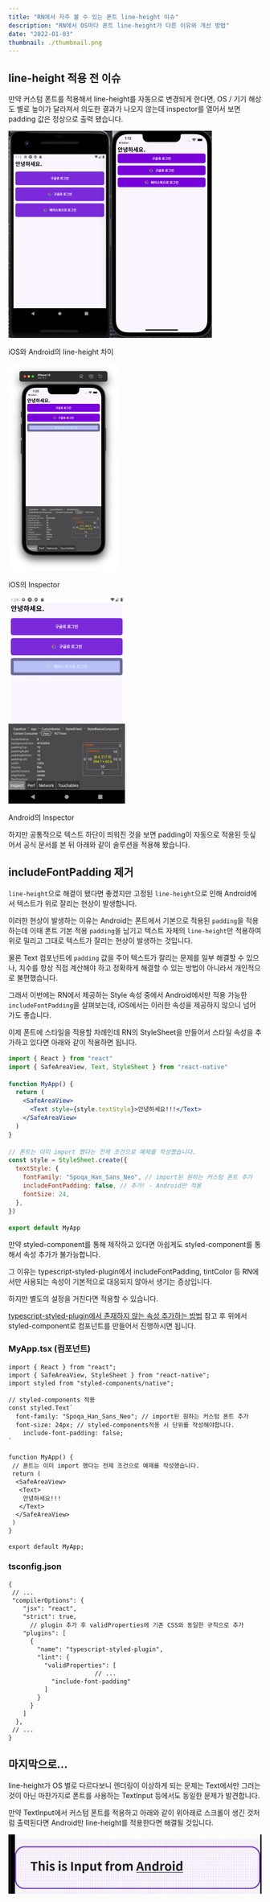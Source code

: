 ```yaml
---
title: "RN에서 자주 볼 수 있는 폰트 line-height 이슈"
description: "RN에서 OS마다 폰트 line-height가 다른 이유와 개선 방법"
date: "2022-01-03"
thumbnail: ./thumbnail.png
---
```


## line-height 적용 전 이슈

만약 커스텀 폰트를 적용해서 line-height를 자동으로 변경되게 한다면, OS / 기기 해상도 별로 높이가 달라져서 의도한 결과가 나오지 않는데 inspector를 열어서 보면 padding 값은 정상으로 출력 됐습니다.

![iOS와 Android의 line-height 차이](./안드로이드-ios-비교.png)

iOS와 Android의 line-height 차이

![iOS의 Inspector](./ios-정상.png)

iOS의 Inspector

![Android의 Inspector](./안드로이드-비정상.png)

Android의 Inspector

하지만 공통적으로 텍스트 하단이 띄워진 것을 보면 padding이 자동으로 적용된 듯싶어서 공식 문서를 본 뒤 아래와 같이 솔루션을 적용해 봤습니다.

## includeFontPadding 제거

`line-height`으로 해결이 됐다면 좋겠지만 고정된 `line-height`으로 인해 Android에서 텍스트가 위로 잘리는 현상이 발생합니다.

이러한 현상이 발생하는 이유는 Android는 폰트에서 기본으로 적용된 `padding`을 적용하는데 이때 폰트 기본 적용 `padding`을 남기고 텍스트 자체의 `line-height`만 적용하여 위로 밀리고 그대로 텍스트가 잘리는 현상이 발생하는 것입니다.

물론 Text 컴포넌트에 `padding` 값을 주어 텍스트가 잘리는 문제를 일부 해결할 수 있으나, 치수를 항상 직접 계산해야 하고 정확하게 해결할 수 있는 방법이 아니라서 개인적으로 불편했습니다.

그래서 이번에는 RN에서 제공하는 Style 속성 중에서 Android에서만 적용 가능한 `includeFontPadding`을 살펴보는데, iOS에서는 이러한 속성을 제공하지 않으니 넘어가도 좋습니다.

이제 폰트에 스타일을 적용할 차례인데 RN의 StyleSheet을 만들어서 스타일 속성을 추가하고 있다면 아래와 같이 적용하면 됩니다.

```jsx
import { React } from "react"
import { SafeAreaView, Text, StyleSheet } from "react-native"

function MyApp() {
  return (
    <SafeAreaView>
      <Text style={style.textStyle}>안녕하세요!!!</Text>
    </SafeAreaView>
  )
}

// 폰트는 이미 import 했다는 전제 조건으로 예제를 작성했습니다.
const style = StyleSheet.create({
  textStyle: {
    fontFamily: "Spoqa_Han_Sans_Neo", // import된 원하는 커스텀 폰트 추가
    includeFontPadding: false, // 추가! - Android만 적용
    fontSize: 24,
  },
})

export default MyApp
```

만약 styled-component를 통해 제작하고 있다면 아쉽게도 styled-component를 통해서 속성 추가가 불가능합니다.

그 이유는 typescript-styled-plugin에서 includeFontPadding, tintColor 등 RN에서만 사용되는 속성이 기본적으로 대응되지 않아서 생기는 증상입니다.

하지만 별도의 설정을 거친다면 적용할 수 있습니다.

[typescript-styled-plugin에서 존재하지 않는 속성 추가하는 방법](https://github.com/microsoft/typescript-styled-plugin/issues/58) 참고 후 위에서 styled-component로 컴포넌트를 만들어서 진행하시면 됩니다.

### MyApp.tsx (컴포넌트)

```tsx
import { React } from "react";
import { SafeAreaView, StyleSheet } from "react-native";
import styled from "styled-components/native";

// styled-components 적용
const styled.Text`
  font-family: "Spoqa_Han_Sans_Neo"; // import된 원하는 커스텀 폰트 추가
  font-size: 24px; // styled-components적용 시 단위를 작성해야합니다.
	include-font-padding: false;
`

function MyApp() {
 // 폰트는 이미 import 했다는 전제 조건으로 예제를 작성했습니다.
 return (
  <SafeAreaView>
   <Text>
    안녕하세요!!!
   </Text>
  </SafeAreaView>
 )
}

export default MyApp;
```

### tsconfig.json

```tsx
{
 // ...
 "compilerOptions": {
    "jsx": "react",
    "strict": true,
	  // plugin 추가 후 validProperties에 기존 CSS와 동일한 규칙으로 추가
    "plugins": [
      {
        "name": "typescript-styled-plugin",
        "lint": {
          "validProperties": [
						// ...
            "include-font-padding"
          ]
        }
      }
    ]
  },
 // ...
}
```

## 마지막으로...

line-height가 OS 별로 다르다보니 렌더링이 이상하게 되는 문제는 Text에서만 그러는 것이 아닌 마찬가지로 폰트를 사용하는 TextInput 등에서도 동일한 문제가 발견합니다.

만약 TextInput에서 커스텀 폰트를 적용하고 아래와 같이 위아래로 스크롤이 생긴 것처럼 출력된다면 Android만 line-height를 적용한다면 해결될 것입니다.

![화면 기록 2021-12-29 오후 10.39.09.gif](./인풋-스크롤.gif)
